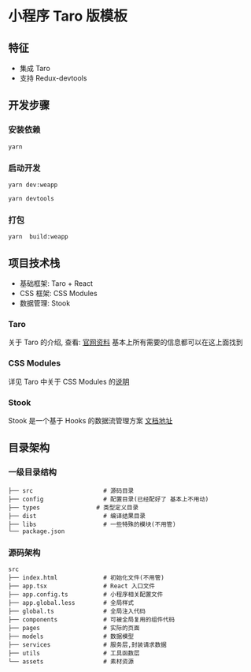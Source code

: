 # 小程序 Taro 版模板

## 特征

- 集成 Taro
- 支持 Redux-devtools

## 开发步骤

### 安装依赖

```
yarn
```

### 启动开发

```
yarn dev:weapp
```

```
yarn devtools
```

### 打包

```
yarn  build:weapp
```

## 项目技术栈

- 基础框架: Taro + React
- CSS 框架: CSS Modules
- 数据管理: Stook

### Taro

关于 Taro 的介绍, 查看: [官网资料](https://docs.taro.zone/docs/README)
基本上所有需要的信息都可以在这上面找到

### CSS Modules

详见 Taro 中关于 CSS Modules 的[说明](https://docs.taro.zone/docs/css-modules)

### Stook

Stook 是一个基于 Hooks 的数据流管理方案 [文档地址](https://stook-cn.now.sh/)

## 目录架构

### 一级目录结构

```
├── src                    # 源码目录
├── config                 # 配置目录(已经配好了 基本上不用动)
├── types                # 类型定义目录
├── dist                   # 编译结果目录
├── libs                   # 一些特殊的模块(不用管)
└── package.json
```

### 源码架构

```
src
├── index.html             # 初始化文件(不用管)
├── app.tsx                # React 入口文件
├── app.config.ts          # 小程序相关配置文件
├── app.global.less        # 全局样式
├── global.ts              # 全局注入代码
├── components             # 可被全局复用的组件代码
├── pages                  # 实际的页面
├── models                 # 数据模型
├── services               # 服务层,封装请求数据
├── utils                  # 工具函数层
└── assets                 # 素材资源
```
